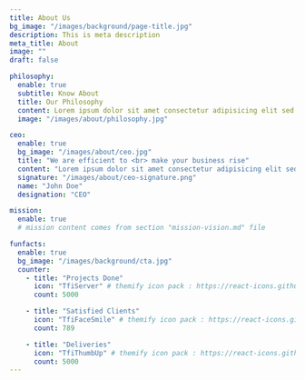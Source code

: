 ```yaml
---
title: About Us
bg_image: "/images/background/page-title.jpg"
description: This is meta description
meta_title: About
image: ""
draft: false

philosophy:
  enable: true
  subtitle: Know About
  title: Our Philosophy
  content: Lorem ipsum dolor sit amet consectetur adipisicing elit sed eiusmod tempor didunt laboris nisi ut aliquip ex commodo consequat. Duis aute irure dolor in reprehenderivoluptate velit esse cillum dolore fugiat nulla pariatur. Excepteur sint ocaecat cupidatat noproident sunt culpa qui officia deserunt mollit anim id est laborum.<br> <br> Sed perspiciatis unde omnisiste natus error sit voluptatem accusantium.doloremque ladantium totam rem aperieaque ipsa quae ab illo inventore.veritatis. et quasi architecto
  image: "/images/about/philosophy.jpg"

ceo:
  enable: true
  bg_image: "/images/about/ceo.jpg"
  title: "We are efficient to <br> make your business rise"
  content: "Lorem ipsum dolor sit amet consectetur adipisicing elit sed eiusmod tempor didunt laboris nisi ut aliquip ex commodo consequat. Duis aute dolor in reprehenderit voluptate velit esse cillum dolore."
  signature: "/images/about/ceo-signature.png"
  name: "John Doe"
  designation: "CEO"

mission:
  enable: true
  # mission content comes from section "mission-vision.md" file

funfacts:
  enable: true
  bg_image: "/images/background/cta.jpg"
  counter:
    - title: "Projects Done"
      icon: "TfiServer" # themify icon pack : https://react-icons.github.io/react-icons/icons/tfi/
      count: 5000

    - title: "Satisfied Clients"
      icon: "TfiFaceSmile" # themify icon pack : https://react-icons.github.io/react-icons/icons/tfi/
      count: 789

    - title: "Deliveries"
      icon: "TfiThumbUp" # themify icon pack : https://react-icons.github.io/react-icons/icons/tfi/
      count: 5000
---
```

